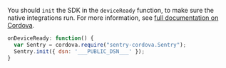 You should `init` the SDK in the `deviceReady` function, to make sure the native integrations run. For more information, see [full documentation on Cordova](/platforms/javascript/cordova/).  

```javascript
onDeviceReady: function() {
  var Sentry = cordova.require("sentry-cordova.Sentry");
  Sentry.init({ dsn: '___PUBLIC_DSN___' });
}
```
